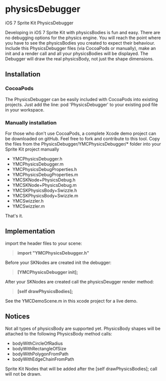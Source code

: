 physicsDebugger
===
iOS 7 Sprite Kit PhysicsDebugger

Developing in iOS 7 Sprite Kit with physicsBodies is fun and easy. There are no debugging options for the physics engine. 
You will reach the point where you have to see the physicsBodies you created to expect their behaviour.
Include this PhysicsDebugger files (via CocoaPods or manually), make an init and a render call and all your physicsBodies will be displayed.
The Debugger will draw the real physicsBody, not just the shape dimensions.

## Installation ##

### CocoaPods ###
The PhysicsDebugger can be easily included with CocoaPods into existing projects. Just add the line:
pod 'PhysicsDebugger' to your existing pod file in your workspace. 

### Manually installation ###
For those who don't use CocoaPods, a complete Xcode demo project can be downloaded on gitHub. Feel free to fork and contribute to this tool. Copy the files from the PhysicsDebugger/YMCPhysicsDebugger/* folder into your Sprite Kit project manually

* YMCPhysicsDebugger.h
* YMCPhysicsDebugger.m
* YMCPhysicsDebugProperties.h
* YMCPhysicsDebugProperties.m
* YMCSKNode+PhysicsDebug.h
* YMCSKNode+PhysicsDebug.m
* YMCSKPhysicsBody+Swizzle.h
* YMCSKPhysicsBody+Swizzle.m
* YMCSwizzler.h
* YMCSwizzler.m

That's it.

## Implementation ##

import the header files to your scene:

>**import "YMCPhysicsDebugger.h"**

Before your SKNodes are created init the debugger:  
>**[YMCPhysicsDebugger init];**

After your SKNodes are created call the physicsDeugger render method:
>**[self drawPhysicsBodies];**

See the YMCDemoScene.m in this xcode project for a live demo.

## Notices ##

Not all types of physicsBody are supported yet. PhysicsBody shapes will be attached to the following
PhysicsBody method calls:

* bodyWithCircleOfRadius
* bodyWithRectangleOfSize
* bodyWithPolygonFromPath
* bodyWithEdgeChainFromPath

Sprite Kit Nodes that will be added after the [self drawPhysicsBodies]; call will not be drawn.

